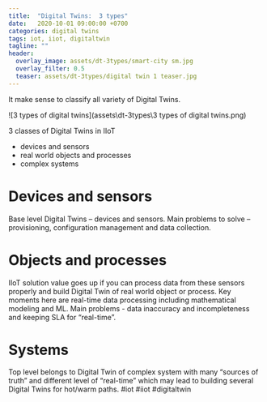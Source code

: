 ```yaml
---
title:  "Digital Twins:  3 types"
date:   2020-10-01 09:00:00 +0700
categories: digital twins
tags: iot, iiot, digitaltwin
tagline: ""
header:
  overlay_image: assets/dt-3types/smart-city sm.jpg
  overlay_filter: 0.5
  teaser: assets/dt-3types/digital twin 1 teaser.jpg
---
```


It make sense to classify all variety of Digital Twins.

![3 types of digital twins](assets\dt-3types\3 types of digital twins.png)

3 classes of Digital Twins in IIoT
- devices and sensors
- real world objects and processes
- complex systems

# Devices and sensors
Base level Digital Twins – devices and sensors. Main problems to solve – provisioning, configuration management and data collection.

# Objects and processes
IIoT solution value goes up if you can process data from these sensors properly and build Digital Twin of real world object or process. Key moments here are real-time data processing including mathematical modeling and ML. Main problems - data inaccuracy and incompleteness and keeping SLA for “real-time”.

# Systems
Top level belongs to Digital Twin of complex system with many “sources of truth” and different level of “real-time” which may lead to building several Digital Twins for hot/warm paths. #iot #iiot #digitaltwin
 